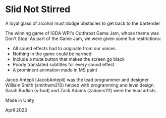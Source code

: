 # Slid Not Stirred

A loyal glass of alcohol must dodge obstacles to get back to the bartender


The winning game of IGDA WPI's Cutthroat Game Jam, whose theme was Don't Stop!
As part of the Game Jam, we were given some fun restrictions:
  - All sound effects had to originate from our voices
  - Nothing in the game could be harmed
  - Include a mute button that makes the screen go black
  - Poorly translated subtitles for every sound effect
  - A prominent animation made in MS paint
  
  
Jacob Antepli (JacobAntepli) was the lead programmer and designer. William Smith (smithwm210) helped with programming and level design. Sarah Bodkin (s-bod) and Zack Adams (zadams111) were the lead artists.


Made in Unity


April 2023
